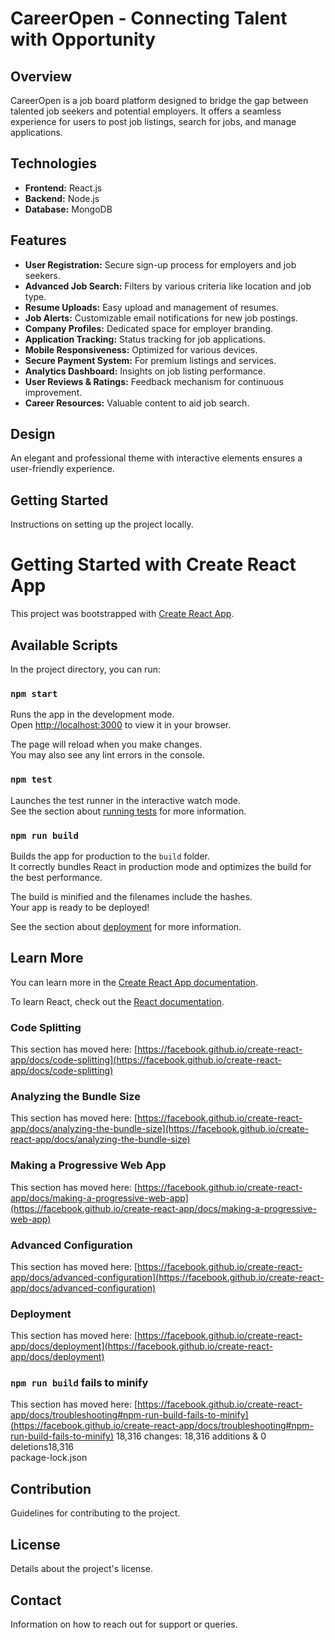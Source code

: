 # CareerOpen - Connecting Talent with Opportunity

## Overview
CareerOpen is a job board platform designed to bridge the gap between talented job seekers and potential employers. It offers a seamless experience for users to post job listings, search for jobs, and manage applications.

## Technologies
- **Frontend:** React.js
- **Backend:** Node.js
- **Database:** MongoDB

## Features
- **User Registration:** Secure sign-up process for employers and job seekers.
- **Advanced Job Search:** Filters by various criteria like location and job type.
- **Resume Uploads:** Easy upload and management of resumes.
- **Job Alerts:** Customizable email notifications for new job postings.
- **Company Profiles:** Dedicated space for employer branding.
- **Application Tracking:** Status tracking for job applications.
- **Mobile Responsiveness:** Optimized for various devices.
- **Secure Payment System:** For premium listings and services.
- **Analytics Dashboard:** Insights on job listing performance.
- **User Reviews & Ratings:** Feedback mechanism for continuous improvement.
- **Career Resources:** Valuable content to aid job search.

## Design
An elegant and professional theme with interactive elements ensures a user-friendly experience.

## Getting Started
Instructions on setting up the project locally.
# Getting Started with Create React App

This project was bootstrapped with [Create React App](https://github.com/facebook/create-react-app).

## Available Scripts

In the project directory, you can run:

### `npm start`

Runs the app in the development mode.\
Open [http://localhost:3000](http://localhost:3000) to view it in your browser.

The page will reload when you make changes.\
You may also see any lint errors in the console.

### `npm test`

Launches the test runner in the interactive watch mode.\
See the section about [running tests](https://facebook.github.io/create-react-app/docs/running-tests) for more information.

### `npm run build`

Builds the app for production to the `build` folder.\
It correctly bundles React in production mode and optimizes the build for the best performance.

The build is minified and the filenames include the hashes.\
Your app is ready to be deployed!

See the section about [deployment](https://facebook.github.io/create-react-app/docs/deployment) for more information.


## Learn More

You can learn more in the [Create React App documentation](https://facebook.github.io/create-react-app/docs/getting-started).

To learn React, check out the [React documentation](https://reactjs.org/).

### Code Splitting

This section has moved here: [https://facebook.github.io/create-react-app/docs/code-splitting](https://facebook.github.io/create-react-app/docs/code-splitting)

### Analyzing the Bundle Size

This section has moved here: [https://facebook.github.io/create-react-app/docs/analyzing-the-bundle-size](https://facebook.github.io/create-react-app/docs/analyzing-the-bundle-size)

### Making a Progressive Web App

This section has moved here: [https://facebook.github.io/create-react-app/docs/making-a-progressive-web-app](https://facebook.github.io/create-react-app/docs/making-a-progressive-web-app)

### Advanced Configuration

This section has moved here: [https://facebook.github.io/create-react-app/docs/advanced-configuration](https://facebook.github.io/create-react-app/docs/advanced-configuration)

### Deployment

This section has moved here: [https://facebook.github.io/create-react-app/docs/deployment](https://facebook.github.io/create-react-app/docs/deployment)

### `npm run build` fails to minify

This section has moved here: [https://facebook.github.io/create-react-app/docs/troubleshooting#npm-run-build-fails-to-minify](https://facebook.github.io/create-react-app/docs/troubleshooting#npm-run-build-fails-to-minify)
 18,316 changes: 18,316 additions & 0 deletions18,316  
package-lock.json


## Contribution
Guidelines for contributing to the project.

## License
Details about the project's license.



## Contact
Information on how to reach out for support or queries.

